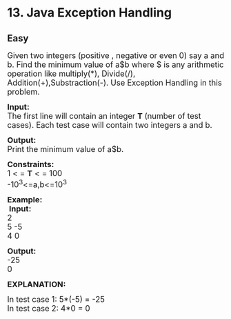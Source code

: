 # 13. Java Exception Handling
## Easy 
<div class="problem-statement">
                <p></p><p><span style="font-size:18px">Given two integers (positive , negative or even 0) say a and b. Find the minimum value of a$b where $ is&nbsp;any arithmetic operation&nbsp;like multiply(*), Divide(/), Addition(+),Substraction(-). Use Exception Handling in this problem.</span></p>

<p><span style="font-size:18px"><strong>Input:&nbsp;</strong><br>
The first line will&nbsp;contain&nbsp;an&nbsp;integer&nbsp;<strong>T&nbsp;</strong>(number of test cases). Each test case will contain two integers a and b.</span></p>

<p><span style="font-size:18px"><strong>Output:&nbsp;</strong><br>
Print the minimum value of a$b.</span></p>

<p><span style="font-size:18px"><strong>Constraints:&nbsp;</strong><br>
1 &lt; =&nbsp;<strong>T</strong>&nbsp;&lt; = 100<br>
-10<sup>3</sup>&lt;=a,b&lt;=10<sup>3</sup></span></p>

<p><span style="font-size:18px"><strong>Example:<br>
&nbsp;Input:</strong><br>
2<br>
5 -5<br>
4 0</span></p>

<p><span style="font-size:18px"><strong>Output:</strong><br>
-25<br>
0</span></p>

<p><span style="font-size:18px"><strong>EXPLANATION:</strong></span></p>

<p><span style="font-size:18px">In test case 1: 5*(-5) = -25<br>
In test case 2: 4*0 = 0</span></p>
 <p></p>
            </div>